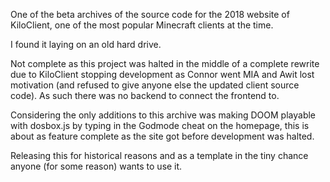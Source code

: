 One of the beta archives of the source code for the 2018 website of KiloClient, one of the most popular Minecraft clients at the time. 

I found it laying on an old hard drive. 

Not complete as this project was halted in the middle of a complete rewrite due to KiloClient stopping development as Connor went MIA and Awit lost motivation (and refused to give anyone else the updated client source code). As such there was no backend to connect the frontend to. 

Considering the only additions to this archive was making DOOM playable with dosbox.js by typing in the Godmode cheat on the homepage, this is about as feature complete as the site got before development was halted. 

Releasing this for historical reasons and as a template in the tiny chance anyone (for some reason) wants to use it. 

